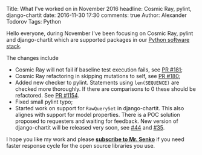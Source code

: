 Title: What I've worked on in November 2016
headline: Cosmic Ray, pylint, django-chartit
date: 2016-11-30 17:30
comments: true
Author: Alexander Todorov
Tags: Python

Hello everyone, during November I've been focusing on
Cosmic Ray, pylint and django-chartit which are
supported packages in our
[Python software stack]({filename}pages/support/python.html).

The changes include

* Cosmic Ray will not fail if baseline test execution fails, see
  [PR #181](https://github.com/sixty-north/cosmic-ray/pull/181);
* Cosmic Ray refactoring in skipping mutations to self, see
  [PR #180](https://github.com/sixty-north/cosmic-ray/pull/180);
* Added new checker to pylint. Statements using `len(SEQUENCE)` are
  checked more thoroughly. If there are comparisons to 0 these should
  be refactored. See [PR #1154](https://github.com/PyCQA/pylint/pull/1154).
* Fixed small pylint typo;
* Started work on support for `RawQuerySet` in django-chartit. This also alignes
  with support for model properties. There is a POC solution proposed to
  requesters and waiting for feedback. New version of django-chartit will be released
  very soon, see [#44](https://github.com/chartit/django-chartit/issues/44) and
  [#35](https://github.com/chartit/django-chartit/issues/35).


I hope you like my work and please
**[subscribe to Mr. Senko]({filename}pages/subscribe.html)**
if you need faster response cycle for the open source libraries you use.
